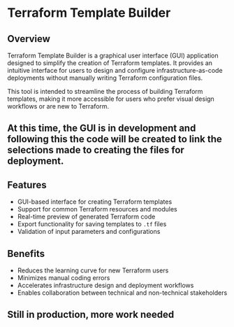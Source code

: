 # Terraform Template Builder

## Overview

Terraform Template Builder is a graphical user interface (GUI) application designed to simplify the creation of Terraform templates. It provides an intuitive interface for users to design and configure infrastructure-as-code deployments without manually writing Terraform configuration files.

This tool is intended to streamline the process of building Terraform templates, making it more accessible for users who prefer visual design workflows or are new to Terraform.

## At this time, the GUI is in development and following this the code will be created to link the selections made to creating the files for deployment.

## Features

- GUI-based interface for creating Terraform templates
- Support for common Terraform resources and modules
- Real-time preview of generated Terraform code
- Export functionality for saving templates to `.tf` files
- Validation of input parameters and configurations

## Benefits

- Reduces the learning curve for new Terraform users
- Minimizes manual coding errors
- Accelerates infrastructure design and deployment workflows
- Enables collaboration between technical and non-technical stakeholders

## Still in production, more work needed
